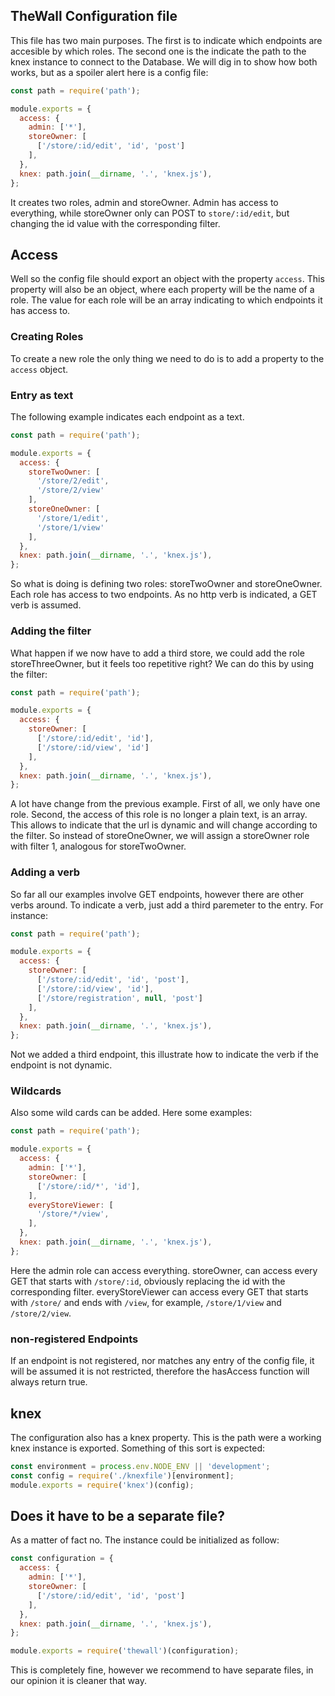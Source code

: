 ## TheWall Configuration file

This file has two main purposes. The first is to indicate which endpoints are accesible by which roles. The second one is the indicate the path to the knex instance to connect to the Database. We will dig in to show how both works, but as a spoiler alert here is a config file:

```javascript
const path = require('path');

module.exports = {
  access: {
    admin: ['*'],
    storeOwner: [
      ['/store/:id/edit', 'id', 'post']
    ],
  },
  knex: path.join(__dirname, '.', 'knex.js'),
};
```

It creates two roles, admin and storeOwner. Admin has access to everything, while storeOwner only can POST to `store/:id/edit`, but changing the id value with the corresponding filter.

## Access

Well so the config file should export an object with the property `access`. This property will also be an object, where each property will be the name of a role. The value for each role will be an array indicating to which endpoints it has access to. 

### Creating Roles

To create a new role the only thing we need to do is to add a property to the `access` object.

### Entry as text

The following example indicates each endpoint as a text.

```javascript
const path = require('path');

module.exports = {
  access: {
    storeTwoOwner: [
      '/store/2/edit',
      '/store/2/view'
    ],
    storeOneOwner: [
      '/store/1/edit',
      '/store/1/view'
    ],
  },
  knex: path.join(__dirname, '.', 'knex.js'),
};
```

So what is doing is defining two roles: storeTwoOwner and storeOneOwner. Each role has access to two endpoints. As no http verb is indicated, a GET verb is assumed. 

### Adding the filter

What happen if we now have to add a third store, we could add the role storeThreeOwner, but it feels too repetitive right? We can do this by using the filter:

```javascript
const path = require('path');

module.exports = {
  access: {
    storeOwner: [
      ['/store/:id/edit', 'id'],
      ['/store/:id/view', 'id']
    ],
  },
  knex: path.join(__dirname, '.', 'knex.js'),
};
```

A lot have change from the previous example. First of all, we only have one role. Second, the access of this role is no longer a plain text, is an array. This allows to indicate that the url is dynamic and will change according to the filter. So instead of storeOneOwner, we will assign a storeOwner role with filter 1, analogous for storeTwoOwner.  


### Adding a verb

So far all our examples involve GET endpoints, however there are other verbs around. To indicate a verb, just add a third paremeter to the entry. For instance:

```javascript
const path = require('path');

module.exports = {
  access: {
    storeOwner: [
      ['/store/:id/edit', 'id', 'post'],
      ['/store/:id/view', 'id'],
      ['/store/registration', null, 'post']
    ],
  },
  knex: path.join(__dirname, '.', 'knex.js'),
};
```
Not we added a third endpoint, this illustrate how to indicate the verb if the endpoint is not dynamic.

### Wildcards

Also some wild cards can be added. Here some examples: 

```javascript
const path = require('path');

module.exports = {
  access: {
    admin: ['*'],
    storeOwner: [
      ['/store/:id/*', 'id'],
    ],
    everyStoreViewer: [
      '/store/*/view',
    ],
  },
  knex: path.join(__dirname, '.', 'knex.js'),
};
```

Here the admin role can access everything.
storeOwner, can access every GET that starts with `/store/:id`, obviously replacing the id with the corresponding filter.
everyStoreViewer can access every GET that starts with `/store/` and ends with `/view`, for example, `/store/1/view` and `/store/2/view`.


### non-registered Endpoints

If an endpoint is not registered, nor matches any entry of the config file, it will be assumed it is not restricted, therefore the hasAccess function will always return true.

## knex

The configuration also has a knex property. This is the path were a working knex instance is exported. Something of this sort is expected:

```javascript
const environment = process.env.NODE_ENV || 'development';
const config = require('./knexfile')[environment];
module.exports = require('knex')(config);
```


## Does it have to be a separate file?

As a matter of fact no. The instance could be initialized as follow:

```javascript
const configuration = {
  access: {
    admin: ['*'],
    storeOwner: [
      ['/store/:id/edit', 'id', 'post']
    ],
  },
  knex: path.join(__dirname, '.', 'knex.js'),
};

module.exports = require('thewall')(configuration);
```

This is completely fine, however we recommend to have separate files, in our opinion it is cleaner that way.

